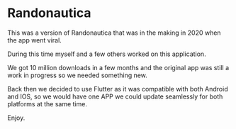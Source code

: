 # Randonautica

This was a version of Randonautica that was in the making in 2020 when the app went viral.

During this time myself and a few others worked on this application.

We got 10 million downloads in a few months and the original app was still a work in progress so we needed something new.

Back then we decided to use Flutter as it was compatible with both Android and IOS, so we would have one APP we could update seamlessly for both platforms at the same time.

Enjoy.
